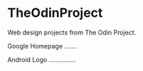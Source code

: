 # TheOdinProject
Web design projects from The Odin Project. 

Google Homepage .......

Android Logo ...............
